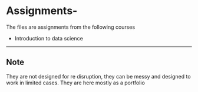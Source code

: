 # Assignments-

The files are assignments from the following courses 

* Introduction to data science 

-----
## Note

They are not designed for re disruption, they can be messy and designed to work in limited cases. They are here mostly as a portfolio
